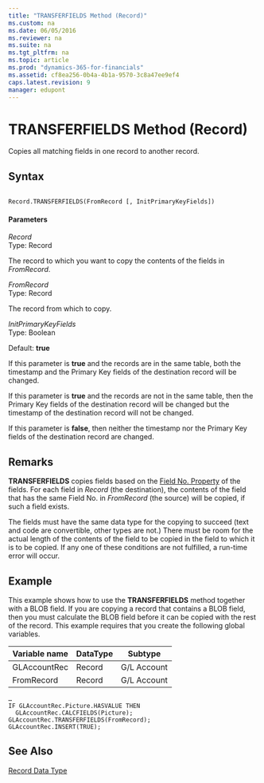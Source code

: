 ```yaml
---
title: "TRANSFERFIELDS Method (Record)"
ms.custom: na
ms.date: 06/05/2016
ms.reviewer: na
ms.suite: na
ms.tgt_pltfrm: na
ms.topic: article
ms.prod: "dynamics-365-for-financials"
ms.assetid: cf8ea256-0b4a-4b1a-9570-3c8a47ee9ef4
caps.latest.revision: 9
manager: edupont
---
```

# TRANSFERFIELDS Method (Record)
Copies all matching fields in one record to another record.  
  
## Syntax  
  
```  
  
Record.TRANSFERFIELDS(FromRecord [, InitPrimaryKeyFields])  
```  
  
#### Parameters  
 *Record*  
 Type: Record  
  
 The record to which you want to copy the contents of the fields in *FromRecord*.  
  
 *FromRecord*  
 Type: Record  
  
 The record from which to copy.  
  
 *InitPrimaryKeyFields*  
 Type: Boolean  
  
 Default: **true**  
  
 If this parameter is **true** and the records are in the same table, both the timestamp and the Primary Key fields of the destination record will be changed.  
  
 If this parameter is **true** and the records are not in the same table, then the Primary Key fields of the destination record will be changed but the timestamp of the destination record will not be changed.  
  
 If this parameter is **false**, then neither the timestamp nor the Primary Key fields of the destination record are changed.  
  
## Remarks  
 **TRANSFERFIELDS** copies fields based on the [Field No. Property](../devenv-Field-No.-Property.md) of the fields. For each field in *Record* \(the destination\), the contents of the field that has the same Field No. in *FromRecord* \(the source\) will be copied, if such a field exists.  
  
 The fields must have the same data type for the copying to succeed \(text and code are convertible, other types are not.\) There must be room for the actual length of the contents of the field to be copied in the field to which it is to be copied. If any one of these conditions are not fulfilled, a run-time error will occur.  
  
## Example  
 This example shows how to use the **TRANSFERFIELDS** method together with a BLOB field. If you are copying a record that contains a BLOB field, then you must calculate the BLOB field before it can be copied with the rest of the record. This example requires that you create the following global variables.  
  
|Variable name|DataType|Subtype|  
|-------------------|--------------|-------------|  
|GLAccountRec|Record|G/L Account|  
|FromRecord|Record|G/L Account|  
  
```  
…  
IF GLAccountRec.Picture.HASVALUE THEN  
  GLAccountRec.CALCFIELDS(Picture);  
GLAccountRec.TRANSFERFIELDS(FromRecord);  
GLAccountRec.INSERT(TRUE);  
```  
  
## See Also  
 [Record Data Type](../datatypes/devenv-Record-Data-Type.md)
